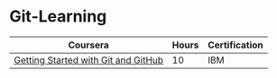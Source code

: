# Git-Learning
 
| Coursera | Hours | Certification |
| -------- | ----- | ------------- |
| [Getting Started with Git and GitHub](https://www.coursera.org/learn/getting-started-with-git-and-github/) | 10 | IBM |
